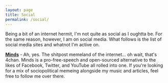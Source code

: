 ```yaml
---
layout: page
title: Social
permalink: /social/
---
```


Being a bit of an internet hermit, I'm not quite as social as I oughtta be. For the same reason, however, I am on social media. What follows is the list of social media sites and whatnot I'm active on.

**[Minds](https://www.minds.com/MarkSilverMedia)** - Ah, yes. The shitpost memeland of the internet... oh wait, that's 4chan. Minds is a pro-free-speech and open-sourced alternative to the likes of Facebook, Twitter, and YouTube all rolled into one. If you're looking for a mix of sociopolitical memeing alongside my music and articles, feel free to follow me over there.
